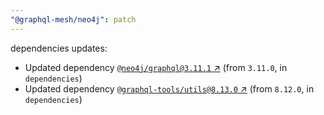 ```yaml
---
"@graphql-mesh/neo4j": patch
---
```

dependencies updates:
  - Updated dependency [`@neo4j/graphql@3.11.1` ↗︎](https://www.npmjs.com/package/@neo4j/graphql/v/3.11.1) (from `3.11.0`, in `dependencies`)
  - Updated dependency [`@graphql-tools/utils@8.13.0` ↗︎](https://www.npmjs.com/package/@graphql-tools/utils/v/8.13.0) (from `8.12.0`, in `dependencies`)
